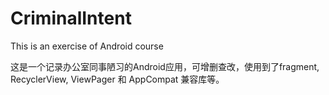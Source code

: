 # CriminalIntent
This is an exercise of Android course

这是一个记录办公室同事陋习的Android应用，可增删查改，使用到了fragment, RecyclerView, ViewPager 和 AppCompat 兼容库等。
